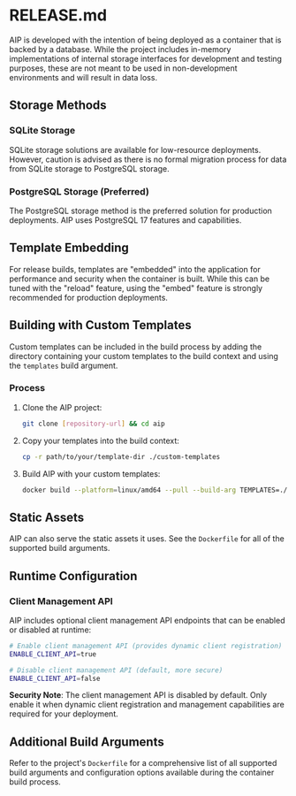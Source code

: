 # RELEASE.md

AIP is developed with the intention of being deployed as a container that is backed by a database. While the project includes in-memory implementations of internal storage interfaces for development and testing purposes, these are not meant to be used in non-development environments and will result in data loss.

## Storage Methods

### SQLite Storage
SQLite storage solutions are available for low-resource deployments. However, caution is advised as there is no formal migration process for data from SQLite storage to PostgreSQL storage.

### PostgreSQL Storage (Preferred)
The PostgreSQL storage method is the preferred solution for production deployments. AIP uses PostgreSQL 17 features and capabilities.

## Template Embedding

For release builds, templates are "embedded" into the application for performance and security when the container is built. While this can be tuned with the "reload" feature, using the "embed" feature is strongly recommended for production deployments.

## Building with Custom Templates

Custom templates can be included in the build process by adding the directory containing your custom templates to the build context and using the `templates` build argument.

### Process

1. Clone the AIP project:
   ```bash
   git clone [repository-url] && cd aip
   ```

2. Copy your templates into the build context:
   ```bash
   cp -r path/to/your/template-dir ./custom-templates
   ```

3. Build AIP with your custom templates:
   ```bash
   docker build --platform=linux/amd64 --pull --build-arg TEMPLATES=./custom-templates -t aip:version_custom .
   ```

## Static Assets

AIP can also serve the static assets it uses. See the `Dockerfile` for all of the supported build arguments.

## Runtime Configuration

### Client Management API

AIP includes optional client management API endpoints that can be enabled or disabled at runtime:

```bash
# Enable client management API (provides dynamic client registration)
ENABLE_CLIENT_API=true

# Disable client management API (default, more secure)
ENABLE_CLIENT_API=false
```

**Security Note**: The client management API is disabled by default. Only enable it when dynamic client registration and management capabilities are required for your deployment.

## Additional Build Arguments

Refer to the project's `Dockerfile` for a comprehensive list of all supported build arguments and configuration options available during the container build process.